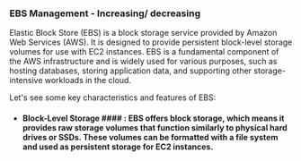### EBS Management - Increasing/ decreasing

Elastic Block Store (EBS) is a block storage service provided by Amazon Web Services (AWS). It is designed to provide persistent block-level storage volumes for use with EC2 instances. EBS is a fundamental component of the AWS infrastructure and is widely used for various purposes, such as hosting databases, storing application data, and supporting other storage-intensive workloads in the cloud.

Let's see some key characteristics and features of EBS:

* #### Block-Level Storage #### :  EBS offers block storage, which means it provides raw storage volumes that function similarly to physical hard drives or SSDs. These volumes can be formatted with a file system and used as persistent storage for EC2 instances.

